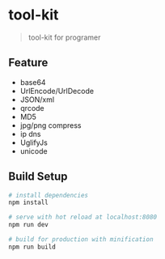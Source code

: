 # tool-kit

> tool-kit for programer

## Feature

* base64
* UrlEncode/UrlDecode
* JSON/xml
* qrcode
* MD5
* jpg/png compress
* ip dns
* UglifyJs
* unicode


## Build Setup

``` bash
# install dependencies
npm install

# serve with hot reload at localhost:8080
npm run dev

# build for production with minification
npm run build
```

